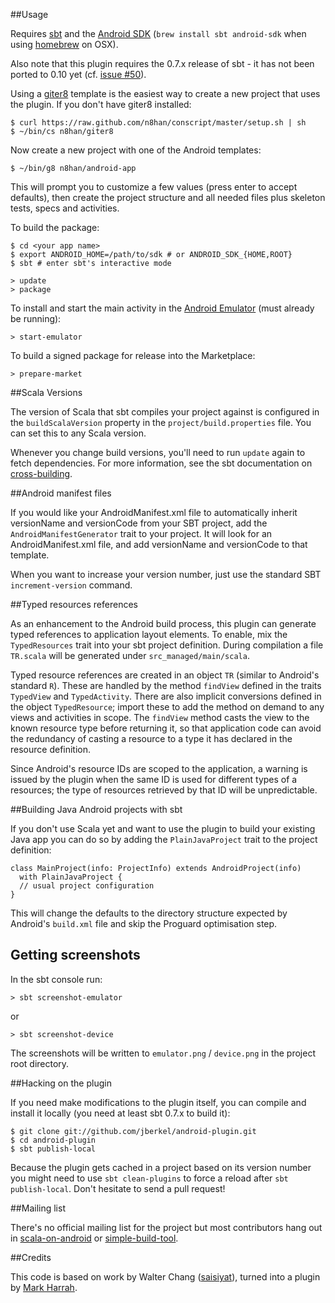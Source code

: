 ##Usage

Requires [sbt](http://simple-build-tool.googlecode.com/) and the [Android SDK](http://developer.android.com/sdk/index.html) (`brew install sbt android-sdk` when using [homebrew](http://github.com/mxcl/homebrew) on OSX).

Also note that this plugin requires the 0.7.x release of sbt - it has not been
ported to 0.10 yet (cf. [issue #50][]).

Using a [giter8][g8] template is the easiest way to create a new
project that uses the plugin. If you don't have giter8 installed:

[g8]: https://github.com/n8han/giter8#readme

    $ curl https://raw.github.com/n8han/conscript/master/setup.sh | sh
    $ ~/bin/cs n8han/giter8

Now create a new project with one of the Android templates:

    $ ~/bin/g8 n8han/android-app

This will prompt you to customize a few values (press enter to accept
defaults), then create the project structure and all needed files plus
skeleton tests, specs and activities.

To build the package:

    $ cd <your app name>
    $ export ANDROID_HOME=/path/to/sdk # or ANDROID_SDK_{HOME,ROOT}
    $ sbt # enter sbt's interactive mode

    > update
    > package

To install and start the main activity in the [Android Emulator][emu]
(must already be running):

[emu]: http://developer.android.com/guide/developing/tools/emulator.html

    > start-emulator

To build a signed package for release into the Marketplace:

    > prepare-market

##Scala Versions

The version of Scala that sbt compiles your project against is
configured in the `buildScalaVersion` property in the
`project/build.properties` file. You can set this to any Scala
version.

Whenever you change build versions, you'll need to run `update` again
to fetch dependencies. For more information, see the sbt documentation
on [cross-building][cb].

[cb]: http://code.google.com/p/simple-build-tool/wiki/CrossBuild

##Android manifest files

If you would like your AndroidManifest.xml file to automatically inherit
versionName and versionCode from your SBT project, add the 
`AndroidManifestGenerator` trait to your project.  It will look for an
AndroidManifest.xml file, and add versionName and versionCode to that
template.

When you want to increase your version number, just use the standard SBT
`increment-version` command.  
 
##Typed resources references

As an enhancement to the Android build process, this plugin can
generate typed references to application layout elements. To enable,
mix the `TypedResources` trait into your sbt project
definition. During compilation a file `TR.scala` will be generated
under `src_managed/main/scala`.

Typed resource references are created in an object `TR` (similar to
Android's standard `R`). These are handled by the method `findView`
defined in the traits `TypedView` and `TypedActivity`. There are also
implicit conversions defined in the object `TypedResource`; import
these to add the method on demand to any views and activities in
scope. The `findView` method casts the view to the known resource type
before returning it, so that application code can avoid the redundancy
of casting a resource to a type it has declared in the resource
definition.

Since Android's resource IDs are scoped to the application, a warning
is issued by the plugin when the same ID is used for different types
of a resources; the type of resources retrieved by that ID will be
unpredictable.

##Building Java Android projects with sbt

If you don't use Scala yet and want to use the plugin to build your existing
Java app you can do so by adding the `PlainJavaProject` trait to the project
definition:

    class MainProject(info: ProjectInfo) extends AndroidProject(info)
      with PlainJavaProject {
      // usual project configuration
    }

This will change the defaults to the directory structure expected by Android's
`build.xml` file and skip the Proguard optimisation step.

## Getting screenshots

In the sbt console run:

    > sbt screenshot-emulator

or

    > sbt screenshot-device

The screenshots will be written to `emulator.png` / `device.png` in the project
root directory.

##Hacking on the plugin

If you need make modifications to the plugin itself, you can compile
and install it locally (you need at least sbt 0.7.x to build it):

    $ git clone git://github.com/jberkel/android-plugin.git
    $ cd android-plugin
    $ sbt publish-local    

Because the plugin gets cached in a project based on its version
number you might need to use `sbt clean-plugins` to force a reload
after `sbt publish-local`. Don't hesitate to send a pull request!

##Mailing list

There's no official mailing list for the project but most contributors hang
out in [scala-on-android][] or [simple-build-tool][].

##Credits

This code is based on work by Walter Chang
([saisiyat](http://github.com/weihsiu/saisiyat/)), turned into a plugin by
[Mark Harrah](http://github.com/harrah).


[scala-on-android]: http://groups.google.com/group/scala-on-android
[simple-build-tool]: http://groups.google.com/group/simple-build-tool
[issue #50]: https://github.com/jberkel/android-plugin/issues/50
